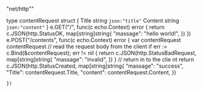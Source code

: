 
"net/http""

type contentRequest struct {
	Title   string `json:"title"`
	Content string `json:"content"`
}
e.GET("/", func(c echo.Context) error {
		return c.JSON(http.StatusOK, map[string]string{
			"massage": "hello world!",
		})
	})
	e.POST("/contents", func(c echo.Context) error {
		var contentRequest contentRequest
		// read the request body from the client
		if err := c.Bind(&contentRequest); err != nil {
			return c.JSON(http.StatusBadRequest, map[string]string{
				"massage": "invalid",
			})
		}
		// return in to the clie nt
		return c.JSON(http.StatusCreated, map[string]string{
			"massage": "success",
			"Title":   contentRequest.Title,
			"content": contentRequest.Content,
		})

	})
